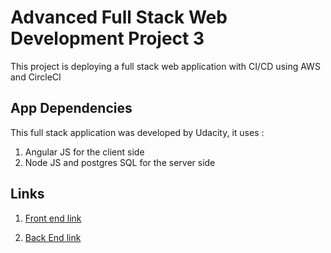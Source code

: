 # Advanced Full Stack Web Development Project 3

This project is deploying a full stack web application with CI/CD using AWS and CircleCI

## App Dependencies

This full stack application was developed by Udacity, it uses :

1. Angular JS for the client side
2. Node JS and postgres SQL for the server side

## Links

1. [Front end link](http://udagram-yg.s3-website-us-east-1.amazonaws.com/home)

2. [Back End link](http://udagram-api-dev.eba-2m7h5gsg.us-east-1.elasticbeanstalk.com/)
